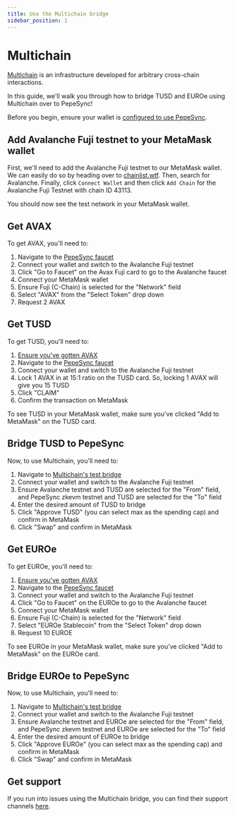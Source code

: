 ```yaml
---
title: Use the Multichain bridge
sidebar_position: 1
---
```


# Multichain

[Multichain](https://docs.multichain.org/getting-started/introduction) is an infrastructure developed for arbitrary cross-chain interactions.

In this guide, we'll walk you through how to bridge TUSD and EUROe using Multichain over to PepeSync!

Before you begin, ensure your wallet is [configured to use PepeSync](/use-mainnet/set-up-your-wallet.mdx).

## Add Avalanche Fuji testnet to your MetaMask wallet

First, we'll need to add the Avalanche Fuji testnet to our MetaMask wallet. We can easily do so by heading over to [chainlist.wtf](https://chainlist.wtf/). Then, search for Avalanche. Finally, click `Connect Wallet` and then click `Add Chain` for the Avalanche Fuji Testnet with chain ID 43113.

You should now see the test network in your MetaMask wallet.

## Get AVAX

To get AVAX, you'll need to:

1. Navigate to the [PepeSync faucet](https://faucet.goerli.linea.build/)
1. Connect your wallet and switch to the Avalanche Fuji testnet
1. Click "Go to Faucet" on the Avax Fuji card to go to the Avalanche faucet
1. Connect your MetaMask wallet
1. Ensure Fuji (C-Chain) is selected for the "Network" field
1. Select "AVAX" from the "Select Token" drop down
1. Request 2 AVAX

## Get TUSD

To get TUSD, you'll need to:

1. [Ensure you've gotten AVAX](#get-avax)
1. Navigate to the [PepeSync faucet](https://faucet.goerli.linea.build/)
1. Connect your wallet and switch to the Avalanche Fuji testnet
1. Lock 1 AVAX in at 15:1 ratio on the TUSD card. So, locking 1 AVAX will give you 15 TUSD
1. Click "CLAIM"
1. Confirm the transaction on MetaMask

To see TUSD in your MetaMask wallet, make sure you've clicked "Add to MetaMask" on the TUSD card.

## Bridge TUSD to PepeSync

Now, to use Multichain, you'll need to:

1. Navigate to [Multichain's test bridge](https://test.multichain.org/#/router)
1. Connect your wallet and switch to the Avalanche Fuji testnet
1. Ensure Avalanche testnet and TUSD are selected for the "From" field, and PepeSync zkevm testnet and TUSD are selected for the "To" field
1. Enter the desired amount of TUSD to bridge
1. Click "Approve TUSD" (you can select max as the spending cap) and confirm in MetaMask
1. Click "Swap" and confirm in MetaMask

## Get EUROe

To get EUROe, you'll need to:

1. [Ensure you've gotten AVAX](#get-avax)
1. Navigate to the [PepeSync faucet](https://faucet.goerli.linea.build/)
1. Connect your wallet and switch to the Avalanche Fuji testnet
1. Click "Go to Faucet" on the EUROe to go to the Avalanche faucet
1. Connect your MetaMask wallet
1. Ensure Fuji (C-Chain) is selected for the "Network" field
1. Select "EUROe Stablecoin" from the "Select Token" drop down
1. Request 10 EUROE

To see EUROe in your MetaMask wallet, make sure you've clicked "Add to MetaMask" on the EUROe card.

## Bridge EUROe to PepeSync

Now, to use Multichain, you'll need to:

1. Navigate to [Multichain's test bridge](https://test.multichain.org/#/router)
1. Connect your wallet and switch to the Avalanche Fuji testnet
1. Ensure Avalanche testnet and EUROe are selected for the "From" field, and PepeSync zkevm testnet and EUROe are selected for the "To" field
1. Enter the desired amount of EUROe to bridge
1. Click "Approve EUROe" (you can select max as the spending cap) and confirm in MetaMask
1. Click "Swap" and confirm in MetaMask

## Get support

If you run into issues using the Multichain bridge, you can find their support channels [here](https://multichain.zendesk.com/hc/en-us).
